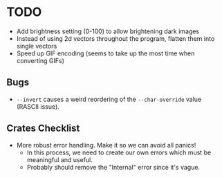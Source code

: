 # TODO

- Add brightness setting (0-100) to allow brightening dark images
- Instead of using 2d vectors throughout the program, flatten them into single vectors
- Speed up GIF encoding (seems to take up the most time when converting GIFs)

## Bugs

- `--invert` causes a weird reordering of the `--char-override` value (RASCII issue).

## Crates Checklist

- More robust error handling. Make it so we can avoid all panics!
    - In this process, we need to create our own errors which must be meaningful and useful.
    - Probably should remove the "Internal" error since it's vague.

